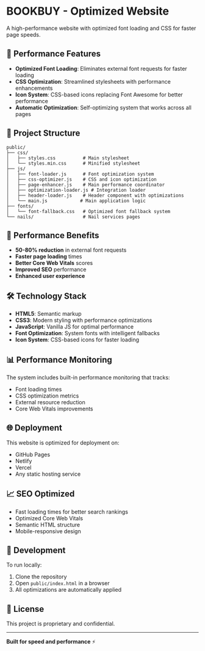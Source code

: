 # BOOKBUY - Optimized Website

A high-performance website with optimized font loading and CSS for faster page speeds.

## 🚀 Performance Features

- **Optimized Font Loading**: Eliminates external font requests for faster loading
- **CSS Optimization**: Streamlined stylesheets with performance enhancements
- **Icon System**: CSS-based icons replacing Font Awesome for better performance
- **Automatic Optimization**: Self-optimizing system that works across all pages

## 📁 Project Structure

```
public/
├── css/
│   ├── styles.css          # Main stylesheet
│   └── styles.min.css      # Minified stylesheet
├── js/
│   ├── font-loader.js      # Font optimization system
│   ├── css-optimizer.js    # CSS and icon optimization
│   ├── page-enhancer.js    # Main performance coordinator
│   ├── optimization-loader.js # Integration loader
│   ├── header-loader.js    # Header component with optimizations
│   └── main.js            # Main application logic
├── fonts/
│   └── font-fallback.css   # Optimized font fallback system
└── nails/                  # Nail services pages
```

## 🎯 Performance Benefits

- **50-80% reduction** in external font requests
- **Faster page loading** times
- **Better Core Web Vitals** scores
- **Improved SEO** performance
- **Enhanced user experience**

## 🛠️ Technology Stack

- **HTML5**: Semantic markup
- **CSS3**: Modern styling with performance optimizations
- **JavaScript**: Vanilla JS for optimal performance
- **Font Optimization**: System fonts with intelligent fallbacks
- **Icon System**: CSS-based icons for faster loading

## 📊 Performance Monitoring

The system includes built-in performance monitoring that tracks:
- Font loading times
- CSS optimization metrics
- External resource reduction
- Core Web Vitals improvements

## 🌐 Deployment

This website is optimized for deployment on:
- GitHub Pages
- Netlify
- Vercel
- Any static hosting service

## 📈 SEO Optimized

- Fast loading times for better search rankings
- Optimized Core Web Vitals
- Semantic HTML structure
- Mobile-responsive design

## 🔧 Development

To run locally:
1. Clone the repository
2. Open `public/index.html` in a browser
3. All optimizations are automatically applied

## 📄 License

This project is proprietary and confidential.

---

**Built for speed and performance** ⚡
